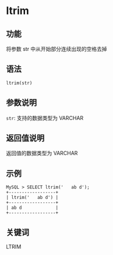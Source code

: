 # ltrim

## 功能

将参数 str 中从开始部分连续出现的空格去掉

## 语法

```Haskell
ltrim(str)
```

## 参数说明

`str`: 支持的数据类型为 VARCHAR

## 返回值说明

返回值的数据类型为 VARCHAR

## 示例

```Plain Text
MySQL > SELECT ltrim('   ab d');
+------------------+
| ltrim('   ab d') |
+------------------+
| ab d             |
+------------------+
```

## 关键词

LTRIM
